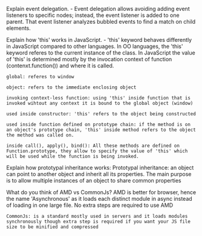 Explain event delegation.
    - Event delegation allows avoiding adding event listeners to specific nodes; instead, the event listener is added to one parent. That event listener analyzes bubbled events to find a match on child elements.

Explain how 'this' works in JavaScript.
    - 'this' keyword behaves differently in JavaScript compared to other languages. In OO languages, the 'this' keyword referes to the current instance of the class. In JavaScript the value of 'this' is determined mostly by the invocation context of function (contenxt.function()) and where it is called.

    global: referes to window

    object: refers to the immediate enclosing object

    invoking context-less function: using 'this' inside function that is invoked wihtout any context it is bound to the global object (window)

    used inside constructor: 'this' refers to the object being constructed

    used inside function defined on prototype chain: if the method is on an object's prototype chain, 'this' inside method refers to the object the method was called on.

    inside call(), apply(), bind(): All these methods are defined on Function.prototype, they allow to specify the value of 'this' which will be used while the function is being invoked.

Explain how prototypal inheritance works:
    Prototypal inheritance: an object can point to another object and inherit all its properties. The main purpose is to allow multiple instances of an object to share common properties

What do you think of AMD vs CommonJs? 
    AMD is better for browser, hence the name 'Asynchronous' as it loads each distinct module in async instead of loading in one large file. No extra steps are required to use AMD

    CommonJs: is a standard mostly used in servers and it loads modules synchronously though extra step is required if you want your JS file size to be minified and compressed
